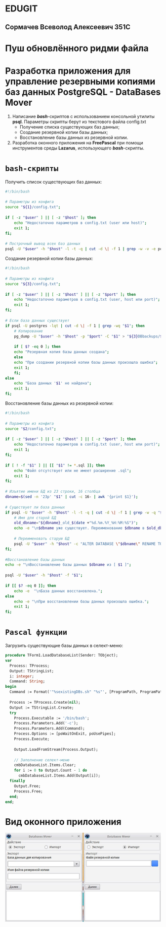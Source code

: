 # EDUGIT
Сормачев Всеволод Алексеевич 351С
------------

# Пуш обновлённого ридми файла

# Разработка приложения для управление резервными копиями баз данных PostgreSQL - DataBases Mover

1. Написание  ***bash***-скриптов с использованием консольной утилиты **psql**. Параметры скрипты берут из текстового файла config.txt
	- Получение списка существующих баз данных;
	- Создание резервной копии базы данных;
	- Восстановление базы данных из резервной копии.
2. Разработка оконного приложения на **FreePascal** при помощи инструментов среды **Lazarus**, использующего ***bash***-скрипты.

# `bash-скрипты`

Получить список существующих баз данных:
```bash
#!/bin/bash

# Параметры из конфига
source "${1}/config.txt";

if [ -z "$user" ] || [ -z "$host" ]; then
    echo "Недостаточно параметров в config.txt (user или host)";
    exit 1;
fi;

# Построчный вывод всех баз данных
psql -U "$user" -h "$host" -l -t -q | cut -d \| -f 1 | grep -w -v -e postgres -e template0 -e template1 -e '^[[:space:]]*$'| sed 's/^[ \t]*//;s/[ \t]*$//';
```

Создание резервной копии базы данных:
```bash
#!/bin/bash

# Параметры из конфига
source "${3}/config.txt";

if [ -z "$user" ] || [ -z "$host" ] || [ -z "$port" ]; then
    echo "Недостаточно параметров в config.txt (user, host или port)";
    exit 1;
fi;

# Если база данных существует
if psql -U postgres -lqt | cut -d \| -f 1 | grep -wq "$1"; then
    # Копирование
    pg_dump -U "$user" -h "$host" -p "$port" -C "$1" > "${3}DBbackups/${2}".sql;

    if [ $? -eq 0 ]; then
	echo "Резервная копия базы данных создана";
    else
	echo "При создании резервной копии базы данных произошла ошибка";
	exit 1;
    fi;
else
    echo "База данных '$1' не найдена";
	exit 1;
fi;
```

Восстановление базы данных из резервной копии:
```bash
#!/bin/bash

# Параметры из конфига
source "$2/config.txt";

if [ -z "$user" ] || [ -z "$host" ] || [ -z "$port" ]; then
    echo "Недостаточно параметров в config.txt (user, host или port)";
    exit 1;
fi;

if [ ! -f "$1" ] || [[ "$1" != *.sql ]]; then
    echo "Файл отсутствует или не имеет расширение .sql";
    exit 1;
fi;

# Изъятие имени БД из 23 строки, 16 столбца
dbname=$(sed -n '23p' "$1" | cut -c 16- | awk '{print $1}');

# Существует ли база данных
if psql -U "$user" -h "$host" -l -t -q | cut -d \| -f 1 | grep -w -q "$dbname"; then # Поиск совпадений по всем базам данных
	# Имя для старой БД
    old_dbname="${dbname}_old_$(date +"%d.%m.%Y_%H:%M:%S")";
    echo -e "\n$dbname уже существует. Переименование $dbname в $old_dbname";
    
    # Переименовать старую БД
    psql -U "$user" -h "$host" -c "ALTER DATABASE \"$dbname\" RENAME TO \"$old_dbname\";";
fi;

#Восстановление базы данных
echo -e "\nВосстановление базы данных $dbname из [ $1 ]";

psql -U "$user" -h "$host" -f "$1";

if [[ $? -eq 0 ]]; then
    echo -e  "\nБаза данных восстановлена.";
else
    echo -e "\nПри восстановлении базы данных произошла ошибка.";
    exit 1;
fi;
```

# `Pascal функции`

Загрузить существующие базы данных в селект-меню:
```pascal
procedure TForm1.LoadDatabaseList(Sender: TObject);
var
  Process: TProcess;
  Output: TStringList;
  i: integer;
  Command: String;
begin
  Command := Format('"%sexistingDBs.sh" "%s"', [ProgramPath, ProgramPath]);

  Process := TProcess.Create(nil);
  Output := TStringList.Create;
  try
    Process.Executable := '/bin/bash';
    Process.Parameters.Add('-c');
    Process.Parameters.Add(Command);
    Process.Options := [poWaitOnExit, poUsePipes];
    Process.Execute;

    Output.LoadFromStream(Process.Output);

    // Заполнение селект-меню
    cmbDatabaseList.Items.Clear;
    for i := 0 to Output.Count - 1 do
      cmbDatabaseList.Items.Add(Output[i]);
  finally
    Output.Free;
    Process.Free;
  end;
end;
```

# Вид оконного приложения
![Вид оконного приложения](DBSM.jpg)
